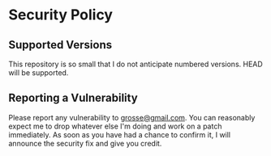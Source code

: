 # Security Policy

## Supported Versions

This repository is so small that I do not anticipate numbered versions.  HEAD will be supported.

## Reporting a Vulnerability

Please report any vulnerability to grosse@gmail.com.
You can reasonably expect me to drop whatever else I'm doing and work on a patch immediately.
As soon as you have had a chance to confirm it, I will announce the security fix and give you credit.
